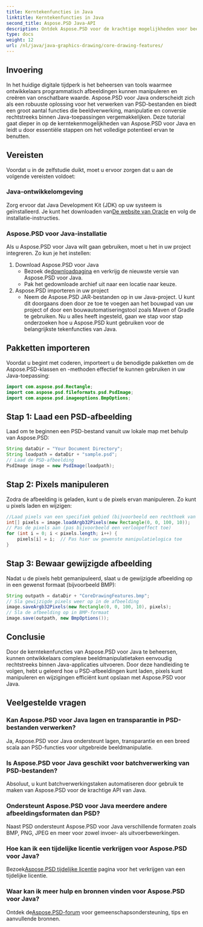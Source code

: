 ```yaml
---
title: Kerntekenfuncties in Java
linktitle: Kerntekenfuncties in Java
second_title: Aspose.PSD Java-API
description: Ontdek Aspose.PSD voor de krachtige mogelijkheden voor beeldmanipulatie van Java. Leer hoe u PSD-afbeeldingen programmatisch kunt laden, manipuleren en opslaan.
type: docs
weight: 12
url: /nl/java/java-graphics-drawing/core-drawing-features/
---
```

## Invoering
In het huidige digitale tijdperk is het beheersen van tools waarmee ontwikkelaars programmatisch afbeeldingen kunnen manipuleren en creëren van onschatbare waarde. Aspose.PSD voor Java onderscheidt zich als een robuuste oplossing voor het verwerken van PSD-bestanden en biedt een groot aantal functies die beeldverwerking, manipulatie en conversie rechtstreeks binnen Java-toepassingen vergemakkelijken. Deze tutorial gaat dieper in op de kerntekenmogelijkheden van Aspose.PSD voor Java en leidt u door essentiële stappen om het volledige potentieel ervan te benutten.
## Vereisten
Voordat u in de zelfstudie duikt, moet u ervoor zorgen dat u aan de volgende vereisten voldoet:
### Java-ontwikkelomgeving
 Zorg ervoor dat Java Development Kit (JDK) op uw systeem is geïnstalleerd. Je kunt het downloaden van[De website van Oracle](https://www.oracle.com/java/technologies/javase-jdk11-downloads.html) en volg de installatie-instructies.
### Aspose.PSD voor Java-installatie
Als u Aspose.PSD voor Java wilt gaan gebruiken, moet u het in uw project integreren. Zo kun je het instellen:
1. Download Aspose.PSD voor Java
   -  Bezoek de[downloadpagina](https://releases.aspose.com/psd/java/) en verkrijg de nieuwste versie van Aspose.PSD voor Java.
   - Pak het gedownloade archief uit naar een locatie naar keuze.
2. Aspose.PSD importeren in uw project
   - Neem de Aspose.PSD JAR-bestanden op in uw Java-project. U kunt dit doorgaans doen door ze toe te voegen aan het bouwpad van uw project of door een bouwautomatiseringstool zoals Maven of Gradle te gebruiken.
Nu u alles heeft ingesteld, gaan we stap voor stap onderzoeken hoe u Aspose.PSD kunt gebruiken voor de belangrijkste tekenfuncties van Java.
## Pakketten importeren
Voordat u begint met coderen, importeert u de benodigde pakketten om de Aspose.PSD-klassen en -methoden effectief te kunnen gebruiken in uw Java-toepassing:
```java
import com.aspose.psd.Rectangle;
import com.aspose.psd.fileformats.psd.PsdImage;
import com.aspose.psd.imageoptions.BmpOptions;
```
## Stap 1: Laad een PSD-afbeelding
Laad om te beginnen een PSD-bestand vanuit uw lokale map met behulp van Aspose.PSD:
```java
String dataDir = "Your Document Directory";
String loadpath = dataDir + "sample.psd";
// Laad de PSD-afbeelding
PsdImage image = new PsdImage(loadpath);
```
## Stap 2: Pixels manipuleren
Zodra de afbeelding is geladen, kunt u de pixels ervan manipuleren. Zo kunt u pixels laden en wijzigen:
```java
//Laad pixels van een specifiek gebied (bijvoorbeeld een rechthoek van 100x10 vanaf de linkerbovenhoek)
int[] pixels = image.loadArgb32Pixels(new Rectangle(0, 0, 100, 10));
// Pas de pixels aan (pas bijvoorbeeld een verloopeffect toe)
for (int i = 0; i < pixels.length; i++) {
    pixels[i] = i;  // Pas hier uw gewenste manipulatielogica toe
}
```
## Stap 3: Bewaar gewijzigde afbeelding
Nadat u de pixels hebt gemanipuleerd, slaat u de gewijzigde afbeelding op in een gewenst formaat (bijvoorbeeld BMP):
```java
String outpath = dataDir + "CoreDrawingFeatures.bmp";
// Sla gewijzigde pixels weer op in de afbeelding
image.saveArgb32Pixels(new Rectangle(0, 0, 100, 10), pixels);
// Sla de afbeelding op in BMP-formaat
image.save(outpath, new BmpOptions());
```

## Conclusie
Door de kerntekenfuncties van Aspose.PSD voor Java te beheersen, kunnen ontwikkelaars complexe beeldmanipulatietaken eenvoudig rechtstreeks binnen Java-applicaties uitvoeren. Door deze handleiding te volgen, hebt u geleerd hoe u PSD-afbeeldingen kunt laden, pixels kunt manipuleren en wijzigingen efficiënt kunt opslaan met Aspose.PSD voor Java.
## Veelgestelde vragen
### Kan Aspose.PSD voor Java lagen en transparantie in PSD-bestanden verwerken?
Ja, Aspose.PSD voor Java ondersteunt lagen, transparantie en een breed scala aan PSD-functies voor uitgebreide beeldmanipulatie.
### Is Aspose.PSD voor Java geschikt voor batchverwerking van PSD-bestanden?
Absoluut, u kunt batchverwerkingstaken automatiseren door gebruik te maken van Aspose.PSD voor de krachtige API van Java.
### Ondersteunt Aspose.PSD voor Java meerdere andere afbeeldingsformaten dan PSD?
Naast PSD ondersteunt Aspose.PSD voor Java verschillende formaten zoals BMP, PNG, JPEG en meer voor zowel invoer- als uitvoerbewerkingen.
### Hoe kan ik een tijdelijke licentie verkrijgen voor Aspose.PSD voor Java?
 Bezoek[Aspose.PSD tijdelijke licentie](https://purchase.aspose.com/temporary-license/) pagina voor het verkrijgen van een tijdelijke licentie.
### Waar kan ik meer hulp en bronnen vinden voor Aspose.PSD voor Java?
 Ontdek de[Aspose.PSD-forum](https://forum.aspose.com/c/psd/34) voor gemeenschapsondersteuning, tips en aanvullende bronnen.